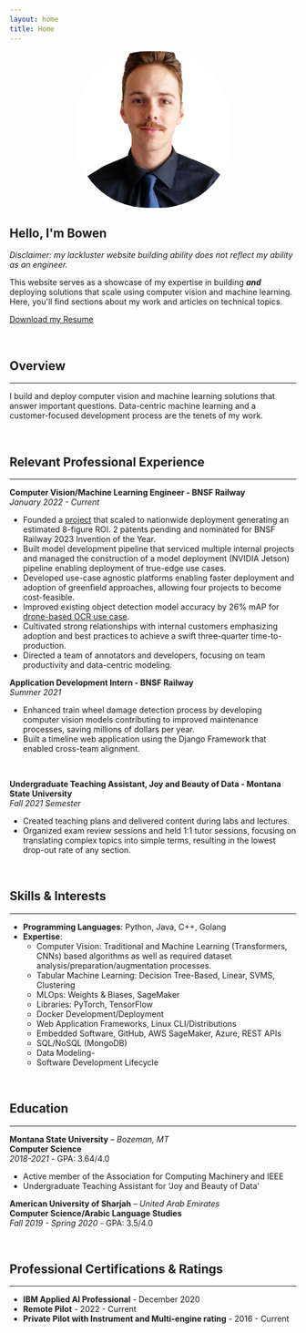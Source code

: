 ```yaml
---
layout: home
title: Home
---
```

<div style="text-align: center; margin-bottom: 20px;">
    <img src="assets/profile.jpeg" alt="My Image" style="width:275px; border-radius: 46%;"/>
</div>


## Hello, I'm Bowen
*Disclaimer: my lackluster website building ability does not reflect my ability as an engineer.*

This website serves as a showcase of my expertise in building ***and*** deploying solutions that scale using computer vision and machine learning. Here, you'll find sections about my work and articles on technical topics.

[Download my Resume](assets/KruseResume2024Q3.pdf)

<p>&nbsp;</p>

## Overview
---
I build and deploy computer vision and machine learning solutions that answer important questions. Data-centric machine learning and a customer-focused development process are the tenets of my work.

<p>&nbsp;</p>

## Relevant Professional Experience
---
**Computer Vision/Machine Learning Engineer - BNSF Railway**  
*January 2022 - Current*

- Founded a [project](projects/project1.md) that scaled to nationwide deployment generating an estimated 8-figure ROI. 2 patents pending and nominated for BNSF Railway 2023 Invention of the Year.
- Built model development pipeline that serviced multiple internal projects and managed the construction of a model deployment (NVIDIA Jetson) pipeline enabling deployment of true-edge use cases.
- Developed use-case agnostic platforms enabling faster deployment and adoption of greenfield approaches, allowing four projects to become cost-feasible.
- Improved existing object detection model accuracy by 26% mAP for [drone-based OCR use case](projects/project2.md).
- Cultivated strong relationships with internal customers emphasizing adoption and best practices to achieve a swift three-quarter time-to-production.
- Directed a team of annotators and developers, focusing on team productivity and data-centric modeling.

**Application Development Intern - BNSF Railway**  
*Summer 2021*

- Enhanced train wheel damage detection process by developing computer vision models contributing to improved maintenance processes, saving millions of dollars per year.
- Built a timeline web application using the Django Framework that enabled cross-team alignment.
<p>&nbsp;</p>


**Undergraduate Teaching Assistant, Joy and Beauty of Data - Montana State University**  
*Fall 2021 Semester*

- Created teaching plans and delivered content during labs and lectures.
- Organized exam review sessions and held 1:1 tutor sessions, focusing on translating complex topics into simple terms, resulting in the lowest drop-out rate of any section.

<p>&nbsp;</p>


## Skills & Interests
---
- **Programming Languages**: Python, Java, C++, Golang
- **Expertise**: 
  - Computer Vision: Traditional and Machine Learning (Transformers, CNNs) based algorithms as well as required dataset analysis/preparation/augmentation processes. 
  - Tabular Machine Learning: Decision Tree-Based, Linear, SVMS, Clustering
  - MLOps: Weights & Biases, SageMaker
  - Libraries: PyTorch, TensorFlow
  - Docker Development/Deployment
  - Web Application Frameworks, Linux CLI/Distributions
  - Embedded Software, GitHub, AWS SageMaker, Azure, REST APIs
  - SQL/NoSQL (MongoDB)
  - Data Modeling-
  - Software Development Lifecycle

<p>&nbsp;</p>


## Education
---
**Montana State University** – *Bozeman, MT*  
**Computer Science**  
*2018-2021* - GPA: 3.64/4.0  
- Active member of the Association for Computing Machinery and IEEE
- Undergraduate Teaching Assistant for ‘Joy and Beauty of Data’

**American University of Sharjah** – *United Arab Emirates*  
**Computer Science/Arabic Language Studies**  
*Fall 2019 - Spring 2020* - GPA: 3.5/4.0

<p>&nbsp;</p>

## Professional Certifications & Ratings
---
- **IBM Applied AI Professional** - December 2020
- **Remote Pilot** - 2022 - Current
- **Private Pilot with Instrument and Multi-engine rating** - 2016 - Current
